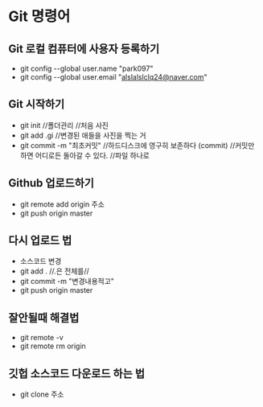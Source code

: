 # Git 명령어

## Git 로컬 컴퓨터에 사용자 등록하기

- git config --global user.name "park097"
- git config --global user.email "alslalslclq24@naver.com"

## Git 시작하기

- git init //폴더관리 //처음 사진
- git add .gi //변경된 애들을 사진을 찍는 거
- git commit -m "최초커밋" //하드디스크에 영구히 보존하다 (commit) //커밋만 하면 어디로든 돌아갈 수 있다. //파일 하나로

## Github 업로드하기

- git remote add origin 주소
- git push origin master

## 다시 업로드 법

- 소스코드 변경
- git add . //.은 전체를//
- git commit -m "변경내용적고"
- git push origin master

## 잘안될때 해결법

- git remote -v
- git remote rm origin

## 깃헙 소스코드 다운로드 하는 법

- git clone 주소
